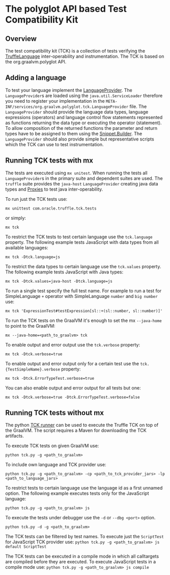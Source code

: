 # The polyglot API based Test Compatibility Kit

## Overview
The test compatibility kit (TCK) is a collection of tests verifying the [TruffleLanguage](http://www.graalvm.org/truffle/javadoc/com/oracle/truffle/api/TruffleLanguage.html)
inter-operability and instrumentation. The TCK is based on the org.graalvm.polyglot API.

## Adding a language
To test your language implement the [LanguageProvider](http://www.graalvm.org/truffle/javadoc/org/graalvm/polyglot/tck/LanguageProvider.html).
The `LanguageProvider`s are loaded using the `java.util.ServiceLoader` therefore you need to register your
implementation in the `META-INF/services/org.graalvm.polyglot.tck.LanguageProvider` file.
The `LanguageProvider` should provide the language data types, language expressions (operators) and language control flow statements
represented as functions returning the data type or executing the operator (statement).
To allow composition of the returned functions the parameter and return types have to be assigned to them using
the [Snippet.Builder](http://www.graalvm.org/truffle/javadoc/org/graalvm/polyglot/tck/Snippet.Builder.html).
The `LanguageProvider` should also provide simple but representative scripts which the TCK can use to test
instrumentation.

## Running TCK tests with mx
The tests are executed using `mx unitest`. When running the tests all `LanguageProvider`s in the primary suite
and dependent suites are used. The `truffle` suite provides the `java-host` `LanguageProvider` creating java data
types and [Proxies](http://www.graalvm.org/truffle/javadoc/org/graalvm/polyglot/proxy/Proxy.html) to
test java inter-operability.

To run just the TCK tests use:

`mx unittest com.oracle.truffle.tck.tests`

or simply:

`mx tck`

To restrict the TCK tests to test certain language use the `tck.language` property. The following
example tests JavaScript with data types from all available languages:

`mx tck -Dtck.language=js`

To restrict the data types to certain language use the `tck.values` property. The following
example tests JavaScript with Java types:

`mx tck -Dtck.values=java-host -Dtck.language=js`

To run a single test specify the full test name. For example to run a test for SimpleLanguage `+` operator
with SimpleLanguage `number` and `big number` use:

`mx tck 'ExpressionTest#testExpression[sl::+(sl::number, sl::number)]'`

To run the TCK tests on the GraalVM it's enough to set the mx `--java-home` to point to the GraalVM:

`mx --java-home=<path_to_graalvm> tck`

To enable output and error output use the `tck.verbose` property:

`mx tck -Dtck.verbose=true`

To enable output and error output only for a certain test use the `tck.{TestSimpleName}.verbose` property:

`mx tck -Dtck.ErrorTypeTest.verbose=true`

You can also enable output and error output for all tests but one:

`mx tck -Dtck.verbose=true -Dtck.ErrorTypeTest.verbose=false`

## Running TCK tests without mx
The python [TCK runner](../mx.truffle/tck.py) can be used to execute the Truffle TCK on top of the GraalVM. The script requires
a Maven for downloading the TCK artifacts.

To execute TCK tests on given GraalVM use:

`python tck.py -g <path_to_graalvm>`

To include own language and TCK provider use:

`python tck.py -g <path_to_graalvm> -cp <path_to_tck_provider_jars> -lp <path_to_language_jars>`

To restrict tests to certain language use the language id as a first unnamed option. The following example executes tests only for the JavaScript language:

`python tck.py -g <path_to_graalvm> js`

To execute the tests under debugger use the `-d` or `--dbg <port>` option.

`python tck.py -d -g <path_to_graalvm>`

The TCK tests can be filtered by test names. To execute just the `ScriptTest` for JavaScript TCK provider use:
`python tck.py -g <path_to_graalvm> js default ScriptTest`

The TCK tests can be executed in a compile mode in which all calltargets are compiled before they are executed.
To execute JavaScript tests in a compile mode use:
`python tck.py -g <path_to_graalvm> js compile`
